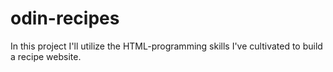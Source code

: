 # odin-recipes

In this project I'll utilize the HTML-programming skills I've cultivated to build a recipe website.